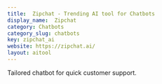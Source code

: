```yaml
---
title:  Zipchat - Trending AI tool for Chatbots
display_name:  Zipchat
category: Chatbots
category_slug: chatbots
key: zipchat_ai
website: https://zipchat.ai/
layout: aitool
---
```


Tailored chatbot for quick customer support.
